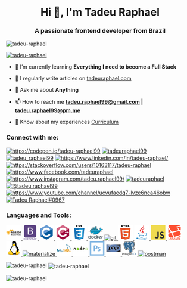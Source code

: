 <h1 align="center">Hi 👋, I'm Tadeu Raphael</h1>
<h3 align="center">A passionate frontend developer from Brazil</h3>

<p align="left"> <img src="https://komarev.com/ghpvc/?username=tadeu-raphael&label=Profile%20views&color=0e75b6&style=flat" alt="tadeu-raphael" /> </p>

<p align="left"> <a href="https://github.com/ryo-ma/github-profile-trophy"><img src="https://github-profile-trophy.vercel.app/?username=tadeu-raphael" alt="tadeu-raphael" /></a> </p>

- 🌱 I’m currently learning **Everything I need to become a Full Stack**

- 📝 I regularly write articles on [tadeuraphael.com](https://tadeuraphael.com/)

- 💬 Ask me about **Anything**

- 📫 How to reach me **tadeu.raphael99@gmail.com | tadeu.raphael99@pm.me**

- 📄 Know about my experiences [Curriculum](https://fatecspgov-my.sharepoint.com/:b:/r/personal/tadeu_franca_fatec_sp_gov_br/Documents/Curr%C3%ADculo%20-%20Tadeu%20Raphael.pdf?csf=1&web=1&e=h5F379)

<h3 align="left">Connect with me:</h3>
<p align="left">
<a href="https://codepen.io/https://codepen.io/tadeu-raphael99" target="blank"><img align="center" src="https://raw.githubusercontent.com/rahuldkjain/github-profile-readme-generator/master/src/images/icons/Social/codepen.svg" alt="https://codepen.io/tadeu-raphael99" height="30" width="40" /></a>
<a href="https://dev.to/tadeuraphael99" target="blank"><img align="center" src="https://cdn.jsdelivr.net/npm/simple-icons@3.0.1/icons/dev-dot-to.svg" alt="tadeuraphael99" height="30" width="40" /></a>
<a href="https://twitter.com/tadeu_raphael99" target="blank"><img align="center" src="https://raw.githubusercontent.com/rahuldkjain/github-profile-readme-generator/master/src/images/icons/Social/twitter.svg" alt="tadeu_raphael99" height="30" width="40" /></a>
<a href="https://linkedin.com/in/https://www.linkedin.com/in/tadeu-raphael/" target="blank"><img align="center" src="https://raw.githubusercontent.com/rahuldkjain/github-profile-readme-generator/master/src/images/icons/Social/linked-in-alt.svg" alt="https://www.linkedin.com/in/tadeu-raphael/" height="30" width="40" /></a>
<a href="https://stackoverflow.com/users/https://stackoverflow.com/users/10163117/tadeu-raphael" target="blank"><img align="center" src="https://raw.githubusercontent.com/rahuldkjain/github-profile-readme-generator/master/src/images/icons/Social/stack-overflow.svg" alt="https://stackoverflow.com/users/10163117/tadeu-raphael" height="30" width="40" /></a>
<a href="https://fb.com/https://www.facebook.com/tadeuraphael" target="blank"><img align="center" src="https://raw.githubusercontent.com/rahuldkjain/github-profile-readme-generator/master/src/images/icons/Social/facebook.svg" alt="https://www.facebook.com/tadeuraphael" height="30" width="40" /></a>
<a href="https://instagram.com/https://www.instagram.com/tadeu.raphael99/" target="blank"><img align="center" src="https://raw.githubusercontent.com/rahuldkjain/github-profile-readme-generator/master/src/images/icons/Social/instagram.svg" alt="https://www.instagram.com/tadeu.raphael99/" height="30" width="40" /></a>
<a href="https://www.behance.net/tadeuraphael" target="blank"><img align="center" src="https://raw.githubusercontent.com/rahuldkjain/github-profile-readme-generator/master/src/images/icons/Social/behance.svg" alt="tadeuraphael" height="30" width="40" /></a>
<a href="https://medium.com/@tadeu.raphael99" target="blank"><img align="center" src="https://raw.githubusercontent.com/rahuldkjain/github-profile-readme-generator/master/src/images/icons/Social/medium.svg" alt="@tadeu.raphael99" height="30" width="40" /></a>
<a href="https://www.youtube.com/c/https://www.youtube.com/channel/ucvufaedq7-lvze6nca46obw" target="blank"><img align="center" src="https://raw.githubusercontent.com/rahuldkjain/github-profile-readme-generator/master/src/images/icons/Social/youtube.svg" alt="https://www.youtube.com/channel/ucvufaedq7-lvze6nca46obw" height="30" width="40" /></a>
<a href="https://discord.gg/Tadeu Raphael#0967" target="blank"><img align="center" src="https://raw.githubusercontent.com/rahuldkjain/github-profile-readme-generator/master/src/images/icons/Social/discord.svg" alt="Tadeu Raphael#0967" height="30" width="40" /></a>
</p>

<h3 align="left">Languages and Tools:</h3>
<p align="left"> <a href="https://aws.amazon.com" target="_blank"> <img src="https://raw.githubusercontent.com/devicons/devicon/master/icons/amazonwebservices/amazonwebservices-original-wordmark.svg" alt="aws" width="40" height="40"/> </a> <a href="https://getbootstrap.com" target="_blank"> <img src="https://raw.githubusercontent.com/devicons/devicon/master/icons/bootstrap/bootstrap-plain-wordmark.svg" alt="bootstrap" width="40" height="40"/> </a> <a href="https://www.cprogramming.com/" target="_blank"> <img src="https://raw.githubusercontent.com/devicons/devicon/master/icons/c/c-original.svg" alt="c" width="40" height="40"/> </a> <a href="https://www.w3schools.com/cpp/" target="_blank"> <img src="https://raw.githubusercontent.com/devicons/devicon/master/icons/cplusplus/cplusplus-original.svg" alt="cplusplus" width="40" height="40"/> </a> <a href="https://www.w3schools.com/css/" target="_blank"> <img src="https://raw.githubusercontent.com/devicons/devicon/master/icons/css3/css3-original-wordmark.svg" alt="css3" width="40" height="40"/> </a> <a href="https://www.docker.com/" target="_blank"> <img src="https://raw.githubusercontent.com/devicons/devicon/master/icons/docker/docker-original-wordmark.svg" alt="docker" width="40" height="40"/> </a> <a href="https://git-scm.com/" target="_blank"> <img src="https://www.vectorlogo.zone/logos/git-scm/git-scm-icon.svg" alt="git" width="40" height="40"/> </a> <a href="https://www.w3.org/html/" target="_blank"> <img src="https://raw.githubusercontent.com/devicons/devicon/master/icons/html5/html5-original-wordmark.svg" alt="html5" width="40" height="40"/> </a> <a href="https://www.java.com" target="_blank"> <img src="https://raw.githubusercontent.com/devicons/devicon/master/icons/java/java-original.svg" alt="java" width="40" height="40"/> </a> <a href="https://developer.mozilla.org/en-US/docs/Web/JavaScript" target="_blank"> <img src="https://raw.githubusercontent.com/devicons/devicon/master/icons/javascript/javascript-original.svg" alt="javascript" width="40" height="40"/> </a> <a href="https://laravel.com/" target="_blank"> <img src="https://raw.githubusercontent.com/devicons/devicon/master/icons/laravel/laravel-plain-wordmark.svg" alt="laravel" width="40" height="40"/> </a> <a href="https://www.linux.org/" target="_blank"> <img src="https://raw.githubusercontent.com/devicons/devicon/master/icons/linux/linux-original.svg" alt="linux" width="40" height="40"/> </a> <a href="https://materializecss.com/" target="_blank"> <img src="https://raw.githubusercontent.com/prplx/svg-logos/5585531d45d294869c4eaab4d7cf2e9c167710a9/svg/materialize.svg" alt="materialize" width="40" height="40"/> </a> <a href="https://www.mysql.com/" target="_blank"> <img src="https://raw.githubusercontent.com/devicons/devicon/master/icons/mysql/mysql-original-wordmark.svg" alt="mysql" width="40" height="40"/> </a> <a href="https://nodejs.org" target="_blank"> <img src="https://raw.githubusercontent.com/devicons/devicon/master/icons/nodejs/nodejs-original-wordmark.svg" alt="nodejs" width="40" height="40"/> </a> <a href="https://www.photoshop.com/en" target="_blank"> <img src="https://raw.githubusercontent.com/devicons/devicon/master/icons/photoshop/photoshop-line.svg" alt="photoshop" width="40" height="40"/> </a> <a href="https://www.php.net" target="_blank"> <img src="https://raw.githubusercontent.com/devicons/devicon/master/icons/php/php-original.svg" alt="php" width="40" height="40"/> </a> <a href="https://www.postgresql.org" target="_blank"> <img src="https://raw.githubusercontent.com/devicons/devicon/master/icons/postgresql/postgresql-original-wordmark.svg" alt="postgresql" width="40" height="40"/> </a> <a href="https://postman.com" target="_blank"> <img src="https://www.vectorlogo.zone/logos/getpostman/getpostman-icon.svg" alt="postman" width="40" height="40"/> </a> </p>

<p><img align="left" src="https://github-readme-stats.vercel.app/api/top-langs?username=tadeu-raphael&show_icons=true&locale=en&layout=compact" alt="tadeu-raphael" /></p>

<p>&nbsp;<img align="center" src="https://github-readme-stats.vercel.app/api?username=tadeu-raphael&show_icons=true&locale=en" alt="tadeu-raphael" /></p>

<p><img align="center" src="https://github-readme-streak-stats.herokuapp.com/?user=tadeu-raphael&" alt="tadeu-raphael" /></p>

